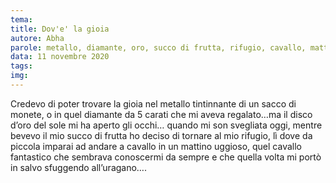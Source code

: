 ```yaml
---
tema:
title: Dov'e' la gioia
autore: Abha
parole: metallo, diamante, oro, succo di frutta, rifugio, cavallo, mattino, uragano
data: 11 novembre 2020
tags: 
img: 
---
```

Credevo di poter trovare la gioia nel metallo tintinnante di un sacco di monete, o in quel diamante da 5 carati che mi aveva regalato…ma il disco d’oro del sole mi ha aperto gli occhi… quando mi son svegliata oggi, mentre bevevo il mio succo di frutta ho deciso di tornare al mio rifugio, lì dove da piccola imparai ad andare a cavallo in un mattino uggioso, quel cavallo fantastico che sembrava conoscermi da sempre e che quella volta mi portò in salvo sfuggendo all’uragano….
